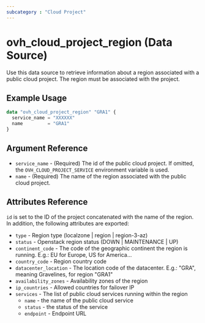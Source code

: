 ```yaml
---
subcategory : "Cloud Project"
---
```


# ovh_cloud_project_region (Data Source)

Use this data source to retrieve information about a region associated with a public cloud project. The region must be associated with the project.

## Example Usage

```terraform
data "ovh_cloud_project_region" "GRA1" {
  service_name = "XXXXXX"
  name         = "GRA1"
}
```

## Argument Reference

* `service_name` - (Required) The id of the public cloud project. If omitted, the `OVH_CLOUD_PROJECT_SERVICE` environment variable is used.
* `name`         - (Required) The name of the region associated with the public cloud project.

## Attributes Reference

`id` is set to the ID of the project concatenated with the name of the region. In addition, the following attributes are exported:

* `type`                - Region type (localzone | region | region-3-az)
* `status`              - Openstack region status (DOWN | MAINTENANCE | UP)
* `continent_code`      - The code of the geographic continent the region is running. E.g.: EU for Europe, US for America...
* `country_code`        - Region country code
* `datacenter_location` - The location code of the datacenter. E.g.: "GRA", meaning Gravelines, for region "GRA1"
* `availability_zones`  - Availability zones of the region
* `ip_countries`        - Allowed countries for failover IP
* `services`            - The list of public cloud services running within the region
  * `name`              - the name of the public cloud service
  * `status`            - the status of the service
  * `endpoint`          - Endpoint URL
